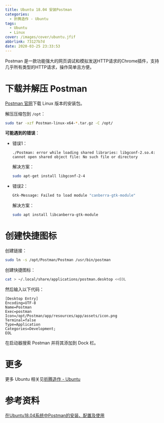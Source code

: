 ```yaml
---
title: Ubuntu 18.04 安装Postman
categories:
  - 折腾造作 - Ubuntu
tags:
  - Ubuntu
  - Linux
cover: /images/cover/ubuntu.jfif
abbrlink: 73127b7d
date: 2020-03-25 23:33:53
---
```



Postman 是一款功能强大的网页调试和模拟发送HTTP请求的Chrome插件，支持几乎所有类型的HTTP请求，操作简单且方便。

# 下载并解压 Postman

[Postman 官网](https://www.postman.com/downloads/)下载 Linux 版本的安装包。

解压压缩包到 `/opt`：

```bash
sudo tar -xzf Postman-linux-x64-*.tar.gz -C /opt/
```

**可能遇到的错误**：

- 错误1：
  
    ```bahs
    ./Postman: error while loading shared libraries: libgconf-2.so.4: cannot open shared object file: No such file or directory
    ```

    解决方案：
    
    ```bash
    sudo apt-get install libgconf-2-4
    ```

- 错误2：
  
    ```bash
    Gtk-Message: Failed to load module "canberra-gtk-module"
    ```

    解决方案：
    
    ```bash
    sudo apt install libcanberra-gtk-module
    ```

# 创建快捷图标

创建链接：

```bash
sudo ln -s /opt/Postman/Postman /usr/bin/postman
```

创建快捷图标：

```bash
cat > ~/.local/share/applications/postman.desktop <<EOL
```

然后输入以下代码：

```
[Desktop Entry]
Encoding=UTF-8
Name=Postman
Exec=postman
Icon=/opt/Postman/app/resources/app/assets/icon.png
Terminal=false
Type=Application
Categories=Development;
EOL
```

在启动器搜索 Postman 并将其添加到 Dock 栏。

# 更多

更多 Ubuntu 相关见[折腾造作 - Ubuntu](/categories/折腾造作-Ubuntu/)

# 参考资料

[在Ubuntu18.04系统中Postman的安装、配置及使用](https://ywnz.com/linuxjc/3158.html)